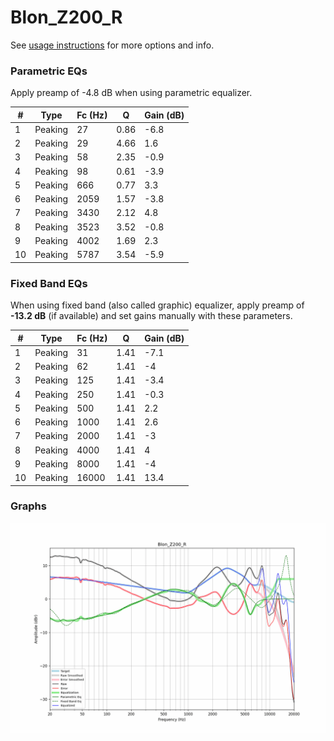 # Blon_Z200_R
See [usage instructions](https://github.com/jaakkopasanen/AutoEq#usage) for more options and info.

### Parametric EQs
Apply preamp of -4.8 dB when using parametric equalizer.

|   # | Type    |   Fc (Hz) |    Q |   Gain (dB) |
|-----|---------|-----------|------|-------------|
|   1 | Peaking |        27 | 0.86 |        -6.8 |
|   2 | Peaking |        29 | 4.66 |         1.6 |
|   3 | Peaking |        58 | 2.35 |        -0.9 |
|   4 | Peaking |        98 | 0.61 |        -3.9 |
|   5 | Peaking |       666 | 0.77 |         3.3 |
|   6 | Peaking |      2059 | 1.57 |        -3.8 |
|   7 | Peaking |      3430 | 2.12 |         4.8 |
|   8 | Peaking |      3523 | 3.52 |        -0.8 |
|   9 | Peaking |      4002 | 1.69 |         2.3 |
|  10 | Peaking |      5787 | 3.54 |        -5.9 |

### Fixed Band EQs
When using fixed band (also called graphic) equalizer, apply preamp of **-13.2 dB** (if available) and set gains manually with these parameters.

|   # | Type    |   Fc (Hz) |    Q |   Gain (dB) |
|-----|---------|-----------|------|-------------|
|   1 | Peaking |        31 | 1.41 |        -7.1 |
|   2 | Peaking |        62 | 1.41 |        -4   |
|   3 | Peaking |       125 | 1.41 |        -3.4 |
|   4 | Peaking |       250 | 1.41 |        -0.3 |
|   5 | Peaking |       500 | 1.41 |         2.2 |
|   6 | Peaking |      1000 | 1.41 |         2.6 |
|   7 | Peaking |      2000 | 1.41 |        -3   |
|   8 | Peaking |      4000 | 1.41 |         4   |
|   9 | Peaking |      8000 | 1.41 |        -4   |
|  10 | Peaking |     16000 | 1.41 |        13.4 |

### Graphs
![](./Blon_Z200_R.png)
